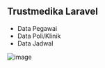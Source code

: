 

## Trustmedika Laravel

- Data Pegawai
- Data Poli/Klinik
- Data Jadwal

![image](https://user-images.githubusercontent.com/37390247/183622213-a9f6aa72-cd0d-4264-94c4-0feb022c7218.png)

